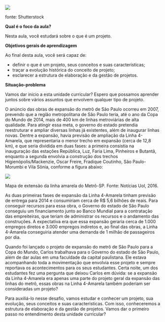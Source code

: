[![](https://ampli-images.s3.amazonaws.com/production/ba3321c1-d5b3-41d9-b287-7fe4d3b34fbe/original)](https://ampli-images.s3.amazonaws.com/production/ba3321c1-d5b3-41d9-b287-7fe4d3b34fbe/original)

fonte: Shutterstock

**Qual é o foco da aula?**

Nesta aula, você estudará sobre o que é um projeto.

**Objetivos gerais de aprendizagem**

Ao final desta aula, você será capaz de:

- definir o que é um projeto, seus conceitos e suas características;
- traçar a evolução histórica do conceito de projeto;
- esclarecer a estrutura de elaboração e da gestão de projetos.

**Situação-problema**

Vamos dar início a esta unidade curricular? Espero que possamos aprender juntos sobre vários assuntos que envolvem qualquer tipo de projeto.

O anúncio das obras de expansão do metrô de São Paulo ocorreu em 2007, prevendo que a região metropolitana de São Paulo teria, até o ano da Copa do Mundo de 2014, mais de 400 km de linhas metroviárias de alta qualidade. Para atingir essa meta, o governo do estado pretendia reestruturar e ampliar diversas linhas já existentes, além de inaugurar linhas novas. Dentre a expansão, havia previsão de ampliação da Linha 4-Amarela, que representaria o menor trecho em expansão (cerca de 12,8 km), e que seria dividida em duas fases: a primeira consistia na inauguração das estações República, Luz, Faria Lima, Pinheiros e Butantã, enquanto a segunda envolvia a construção dos trechos Higienópolis/Mackenzie, Oscar Freire, Fradique Coutinho, São Paulo-Morumbi e Vila Sônia, conforme a figura abaixo:

[![](https://ampli-images.s3.amazonaws.com/production/0359df92-cb19-4b44-b515-951723e8c072/original)](https://ampli-images.s3.amazonaws.com/production/0359df92-cb19-4b44-b515-951723e8c072/original)

Mapa de extensão da linha amarela do Metrô-SP. Fonte: Notícias Uol, 2016.

As duas primeiras fases de expansão da Linha 4-Amarela tinham previsão de entrega para 2014 e consumiriam cerca de R$ 5,6 bilhões de reais. Para conseguir recursos para essa obra, o Governo do estado de São Paulo conseguiu um financiamento junto ao Banco Mundial para a contratação das empreiteiras, que teriam de administrar os recursos e o andamento das construções. A expectativa era que essa expansão geraria cerca de 1.000 empregos diretos e 3.000 empregos indiretos e, ao final das obras, a Linha 4-Amarela conseguiria atender uma demanda de 1 milhão de passageiros por dia.

Quando foi lançado o projeto de expansão do metrô de São Paulo para a Copa do Mundo, Carlos trabalhava para o Governo do estado de São Paulo, além de dar aulas em uma faculdade da capital paulistana. Ele estava acompanhando toda a movimentação que envolvia esse projeto e sempre reportava os acontecimentos para os seus estudantes. Certa noite, um dos estudantes fez uma pergunta que deixou Carlos em dúvida: se a expansão da Linha 4-Amarela era apenas uma parte do projeto geral da expansão das linhas do metrô, essas obras na Linha 4-Amarela também poderiam ser consideradas um projeto?

Para auxiliá-lo nesse desafio, vamos estudar e conhecer um projeto, sua evolução, seus conceitos e suas características. Com isso, conheceremos a estrutura de elaboração e da gestão de projetos. Vamos dar o primeiro passo no entendimento desta unidade curricular?